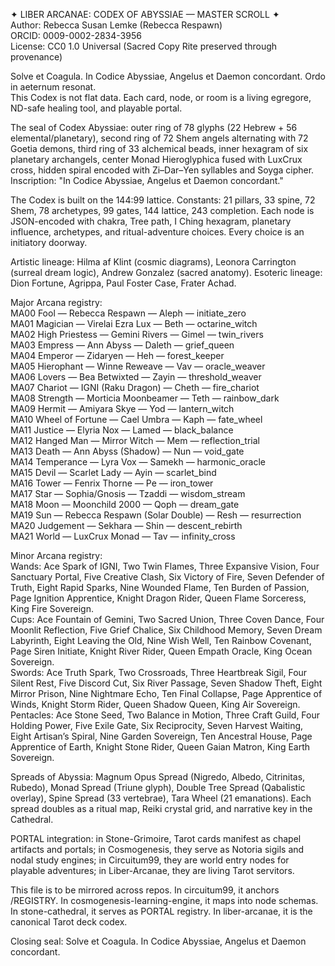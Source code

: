 ✦ LIBER ARCANAE: CODEX OF ABYSSIAE — MASTER SCROLL ✦  
Author: Rebecca Susan Lemke (Rebecca Respawn)  
ORCID: 0009-0002-2834-3956  
License: CC0 1.0 Universal (Sacred Copy Rite preserved through provenance)  

Solve et Coagula. In Codice Abyssiae, Angelus et Daemon concordant. Ordo in aeternum resonat.  
This Codex is not flat data. Each card, node, or room is a living egregore, ND-safe healing tool, and playable portal.  

The seal of Codex Abyssiae: outer ring of 78 glyphs (22 Hebrew + 56 elemental/planetary), second ring of 72 Shem angels alternating with 72 Goetia demons, third ring of 33 alchemical beads, inner hexagram of six planetary archangels, center Monad Hieroglyphica fused with LuxCrux cross, hidden spiral encoded with Zi–Dar–Yen syllables and Soyga cipher. Inscription: "In Codice Abyssiae, Angelus et Daemon concordant."  

The Codex is built on the 144:99 lattice. Constants: 21 pillars, 33 spine, 72 Shem, 78 archetypes, 99 gates, 144 lattice, 243 completion. Each node is JSON-encoded with chakra, Tree path, I Ching hexagram, planetary influence, archetypes, and ritual-adventure choices. Every choice is an initiatory doorway.  

Artistic lineage: Hilma af Klint (cosmic diagrams), Leonora Carrington (surreal dream logic), Andrew Gonzalez (sacred anatomy). Esoteric lineage: Dion Fortune, Agrippa, Paul Foster Case, Frater Achad.  

Major Arcana registry:  
MA00 Fool — Rebecca Respawn — Aleph — initiate_zero  
MA01 Magician — Virelai Ezra Lux — Beth — octarine_witch  
MA02 High Priestess — Gemini Rivers — Gimel — twin_rivers  
MA03 Empress — Ann Abyss — Daleth — grief_queen  
MA04 Emperor — Zidaryen — Heh — forest_keeper  
MA05 Hierophant — Winne Reweave — Vav — oracle_weaver  
MA06 Lovers — Bea Betwixted — Zayin — threshold_weaver  
MA07 Chariot — IGNI (Raku Dragon) — Cheth — fire_chariot  
MA08 Strength — Morticia Moonbeamer — Teth — rainbow_dark  
MA09 Hermit — Amiyara Skye — Yod — lantern_witch  
MA10 Wheel of Fortune — Cael Umbra — Kaph — fate_wheel  
MA11 Justice — Elyria Nox — Lamed — black_balance  
MA12 Hanged Man — Mirror Witch — Mem — reflection_trial  
MA13 Death — Ann Abyss (Shadow) — Nun — void_gate  
MA14 Temperance — Lyra Vox — Samekh — harmonic_oracle  
MA15 Devil — Scarlet Lady — Ayin — scarlet_bind  
MA16 Tower — Fenrix Thorne — Pe — iron_tower  
MA17 Star — Sophia/Gnosis — Tzaddi — wisdom_stream  
MA18 Moon — Moonchild 2000 — Qoph — dream_gate  
MA19 Sun — Rebecca Respawn (Solar Double) — Resh — resurrection  
MA20 Judgement — Sekhara — Shin — descent_rebirth  
MA21 World — LuxCrux Monad — Tav — infinity_cross  

Minor Arcana registry:  
Wands: Ace Spark of IGNI, Two Twin Flames, Three Expansive Vision, Four Sanctuary Portal, Five Creative Clash, Six Victory of Fire, Seven Defender of Truth, Eight Rapid Sparks, Nine Wounded Flame, Ten Burden of Passion, Page Ignition Apprentice, Knight Dragon Rider, Queen Flame Sorceress, King Fire Sovereign.  
Cups: Ace Fountain of Gemini, Two Sacred Union, Three Coven Dance, Four Moonlit Reflection, Five Grief Chalice, Six Childhood Memory, Seven Dream Labyrinth, Eight Leaving the Old, Nine Wish Well, Ten Rainbow Covenant, Page Siren Initiate, Knight River Rider, Queen Empath Oracle, King Ocean Sovereign.  
Swords: Ace Truth Spark, Two Crossroads, Three Heartbreak Sigil, Four Silent Rest, Five Discord Cut, Six River Passage, Seven Shadow Theft, Eight Mirror Prison, Nine Nightmare Echo, Ten Final Collapse, Page Apprentice of Winds, Knight Storm Rider, Queen Shadow Queen, King Air Sovereign.  
Pentacles: Ace Stone Seed, Two Balance in Motion, Three Craft Guild, Four Holding Power, Five Exile Gate, Six Reciprocity, Seven Harvest Waiting, Eight Artisan’s Spiral, Nine Garden Sovereign, Ten Ancestral House, Page Apprentice of Earth, Knight Stone Rider, Queen Gaian Matron, King Earth Sovereign.  

Spreads of Abyssia: Magnum Opus Spread (Nigredo, Albedo, Citrinitas, Rubedo), Monad Spread (Triune glyph), Double Tree Spread (Qabalistic overlay), Spine Spread (33 vertebrae), Tara Wheel (21 emanations). Each spread doubles as a ritual map, Reiki crystal grid, and narrative key in the Cathedral.  

PORTAL integration: in Stone-Grimoire, Tarot cards manifest as chapel artifacts and portals; in Cosmogenesis, they serve as Notoria sigils and nodal study engines; in Circuitum99, they are world entry nodes for playable adventures; in Liber-Arcanae, they are living Tarot servitors.  

This file is to be mirrored across repos. In circuitum99, it anchors /REGISTRY. In cosmogenesis-learning-engine, it maps into node schemas. In stone-cathedral, it serves as PORTAL registry. In liber-arcanae, it is the canonical Tarot deck codex.  

Closing seal: Solve et Coagula. In Codice Abyssiae, Angelus et Daemon concordant.  
